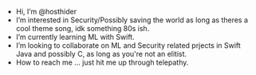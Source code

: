 -  Hi, I’m @hosthider
-  I’m interested in Security/Possibly saving the world as long as theres a cool theme song, idk something 80s ish.
-  I’m currently learning ML with Swift.
-  I’m looking to collaborate on ML and Security related prjects in Swift Java and possibly C, as long as you're not an elitist.
-  How to reach me ... just hit me up through telepathy.

